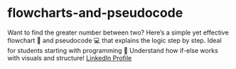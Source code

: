 # flowcharts-and-pseudocode
Want to find the greater number between two?
Here’s a simple yet effective flowchart 🔁 and pseudocode 💻 that explains the logic step by step.
Ideal for students starting with programming 🚀
Understand how if-else works with visuals and structure!
 [LinkedIn Profile](https://www.linkedin.com/posts/tanisha-deval-59952527b_programmingbasics-flowchart-pseudocode-activity-7332666319663796225-7DUK?utm_source=share&utm_medium=member_android&rcm=ACoAAEQ-MwUBlX3UEf-J--8C6j9uw5rIbdROkyU)
